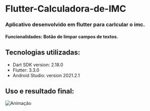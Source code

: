 # Flutter-Calculadora-de-IMC

### Aplicativo desenvolvido em flutter para carlcular o imc.

#### Funcionalidades: Botão de limpar campos de textos.

## Tecnologias utilizadas:
+ Dart SDK version: 2.18.0
+ Flutter: 3.3.0
+ Android Studio: version 2021.2.1

## Uso e resultado final:
![Animação](https://user-images.githubusercontent.com/95777456/189499518-0db98adf-9e75-479e-bf40-a18b0d6924c5.gif)

